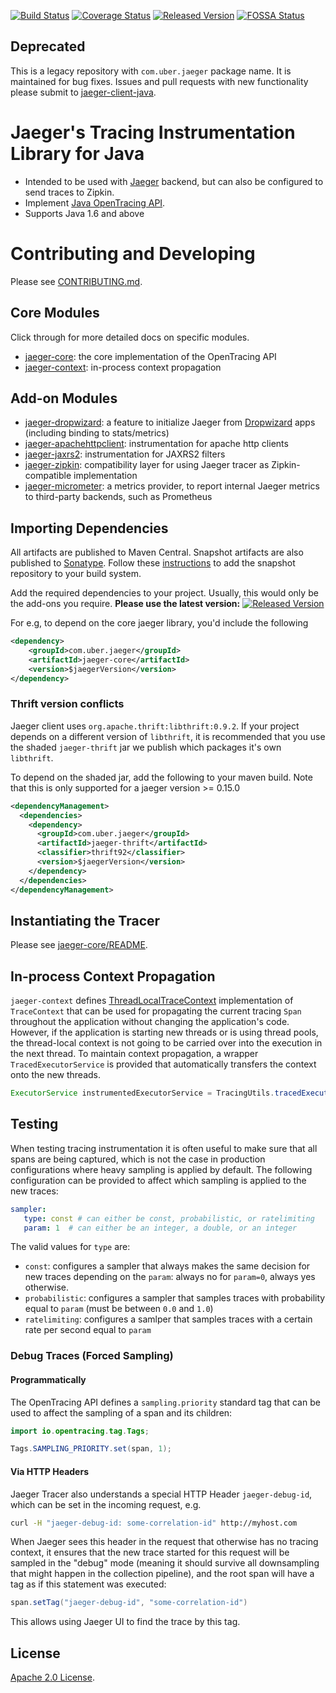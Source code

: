 [![Build Status][ci-img]][ci] [![Coverage Status][cov-img]][cov] [![Released Version][maven-img]][maven] [![FOSSA Status][fossa-img]][fossa]

## Deprecated

This is a legacy repository with `com.uber.jaeger` package name. It is maintained for bug fixes.
Issues and pull requests with new functionality please submit to [jaeger-client-java](https://github.com/jaegertracing/jaeger-client-java).

# Jaeger's Tracing Instrumentation Library for Java

 * Intended to be used with [Jaeger](https://github.com/uber/jaeger) backend, but can also be configured to send traces to Zipkin.
 * Implement [Java OpenTracing API](https://github.com/opentracing/opentracing-java).
 * Supports Java 1.6 and above

# Contributing and Developing

Please see [CONTRIBUTING.md](CONTRIBUTING.md).

## Core Modules

Click through for more detailed docs on specific modules.

 * [jaeger-core](./jaeger-core): the core implementation of the OpenTracing API
 * [jaeger-context](./jaeger-context): in-process context propagation
 
## Add-on Modules

 * [jaeger-dropwizard](./jaeger-dropwizard): a feature to initialize Jaeger from [Dropwizard](http://www.dropwizard.io/) apps (including binding to stats/metrics) 
 * [jaeger-apachehttpclient](./jaeger-apachehttpclient): instrumentation for apache http clients
 * [jaeger-jaxrs2](./jaeger-jaxrs2): instrumentation for JAXRS2 filters
 * [jaeger-zipkin](./jaeger-zipkin): compatibility layer for using Jaeger tracer as Zipkin-compatible implementation
 * [jaeger-micrometer](./jaeger-micrometer): a metrics provider, to report internal Jaeger metrics to third-party backends, such as Prometheus

## Importing Dependencies
All artifacts are published to Maven Central. 
Snapshot artifacts are also published to
[Sonatype](https://oss.sonatype.org/content/repositories/snapshots/com/uber/jaeger/).
Follow these [instructions](http://stackoverflow.com/questions/7715321/how-to-download-snapshot-version-from-maven-snapshot-repository)
to add the snapshot repository to your build system. 

Add the required dependencies to your project. Usually, this would only be the add-ons you require.
**Please use the latest version:** [![Released Version][maven-img]][maven]

For e.g, to depend on the core jaeger library, you'd include the following
```xml
<dependency>
    <groupId>com.uber.jaeger</groupId>
    <artifactId>jaeger-core</artifactId>
    <version>$jaegerVersion</version>
</dependency>
```

### Thrift version conflicts
Jaeger client uses `org.apache.thrift:libthrift:0.9.2`. If your project depends on a different
version of `libthrift`, it is recommended that you use the shaded `jaeger-thrift` jar we publish
which packages it's own `libthrift`.

To depend on the shaded jar, add the following to your maven build.
Note that this is only supported for a jaeger version >= 0.15.0
```xml
<dependencyManagement>
  <dependencies>
    <dependency>
      <groupId>com.uber.jaeger</groupId>
      <artifactId>jaeger-thrift</artifactId>
      <classifier>thrift92</classifier>
      <version>$jaegerVersion</version>
    </dependency>
  </dependencies>
</dependencyManagement>
```

## Instantiating the Tracer

Please see [jaeger-core/README](./jaeger-core/README.md).

## In-process Context Propagation
`jaeger-context` defines
[ThreadLocalTraceContext](./jaeger-context/src/main/java/com/uber/jaeger/context)
implementation of `TraceContext` that can be used for propagating the current tracing `Span`
throughout the application without changing the application's code. However, if the application
is starting new threads or is using thread pools, the thread-local context is not going to be
carried over into the execution in the next thread. To maintain context propagation,
a wrapper `TracedExecutorService` is provided that automatically transfers the context
onto the new threads.

```java
ExecutorService instrumentedExecutorService = TracingUtils.tracedExecutor(wrappedExecutorService);
```

## Testing

When testing tracing instrumentation it is often useful to make sure
that all spans are being captured, which is not the case in production
configurations where heavy sampling is applied by default.
The following configuration can be provided to affect which sampling
is applied to the new traces:

```yaml
sampler:
   type: const # can either be const, probabilistic, or ratelimiting
   param: 1  # can either be an integer, a double, or an integer
```

The valid values for `type` are: 
 * `const`: configures a sampler that always makes the same decision
    for new traces depending on the `param`: always no for `param=0`,
    always yes otherwise.
 * `probabilistic`: configures a sampler that samples traces with
    probability equal to `param` (must be between `0.0` and `1.0`)
 * `ratelimiting`: configures a samlper that samples traces with a
    certain rate per second equal to `param`

### Debug Traces (Forced Sampling)

#### Programmatically

The OpenTracing API defines a `sampling.priority` standard tag that
can be used to affect the sampling of a span and its children:

```java
import io.opentracing.tag.Tags;

Tags.SAMPLING_PRIORITY.set(span, 1);
```

#### Via HTTP Headers

Jaeger Tracer also understands a special HTTP Header `jaeger-debug-id`,
which can be set in the incoming request, e.g.

```sh
curl -H "jaeger-debug-id: some-correlation-id" http://myhost.com
```

When Jaeger sees this header in the request that otherwise has no
tracing context, it ensures that the new trace started for this
request will be sampled in the "debug" mode (meaning it should survive
all downsampling that might happen in the collection pipeline), and
the root span will have a tag as if this statement was executed:

```java
span.setTag("jaeger-debug-id", "some-correlation-id")
```

This allows using Jaeger UI to find the trace by this tag.

## License
  
[Apache 2.0 License](./LICENSE).



[ci-img]: https://travis-ci.org/jaegertracing/jaeger-client-java.svg?branch=master
[ci]: https://travis-ci.org/jaegertracing/jaeger-client-java
[cov-img]: https://codecov.io/gh/jaegertracing/jaeger-client-java/branch/master/graph/badge.svg
[cov]: https://codecov.io/github/jaegertracing/jaeger-client-java/
[maven-img]: https://img.shields.io/maven-central/v/com.uber.jaeger/jaeger-core.svg?maxAge=2000
[maven]: http://search.maven.org/#search%7Cga%7C1%7Cg%3A%22com.uber.jaeger%22
[fossa-img]: https://app.fossa.io/api/projects/git%2Bgithub.com%2Fjaegertracing%2Fjaeger-client-java.svg?type=shield
[fossa]: https://app.fossa.io/projects/git%2Bgithub.com%2Fjaegertracing%2Fjaeger-client-java?ref=badge_shield
